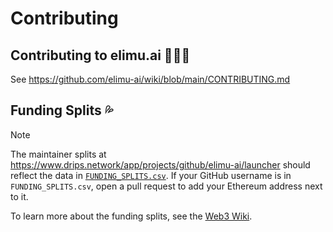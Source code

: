 # Contributing

## Contributing to elimu.ai 👩🏽‍💻

See https://github.com/elimu-ai/wiki/blob/main/CONTRIBUTING.md

## Funding Splits 💦

> [!NOTE]
> The maintainer splits at https://www.drips.network/app/projects/github/elimu-ai/launcher should reflect the data in [`FUNDING_SPLITS.csv`](FUNDING_SPLITS.csv). If your GitHub username is in `FUNDING_SPLITS.csv`, open a pull request to add your Ethereum address next to it.

To learn more about the funding splits, see the [Web3 Wiki](https://github.com/elimu-ai/web3-wiki).
